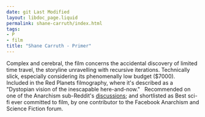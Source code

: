 ```yaml
---
date: git Last Modified
layout: libdoc_page.liquid
permalink: shane-carruth/index.html
tags:
- P
- film
title: "Shane Carruth - Primer"
---
```


Complex and cerebral, the film concerns the accidental  discovery of limited time travel, the storyline unravelling with recursive  iterations. Technically slick, especially considering its phenomenally low  budget ($7000).
 
Included in the Red  Planets filmography, where it's described as a "Dystopian vision of the  inescapable here-and-now."
 
Recommended on one of the Anarchism sub-Reddit's <a href="https://www.reddit.com/r/Anarchism/comments/1953qj/have_you_any_movie_recommendations_containing/"> discussions</a>; and shortlisted as Best sci-fi ever committed to film, by one  contributor to the Facebook Anarchism and Science Fiction forum.